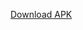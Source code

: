[Download APK](https://github.com/<SocialisticO4>/<Erduite>/releases/download/<v1.0.0>/<Erudite>.apk)
